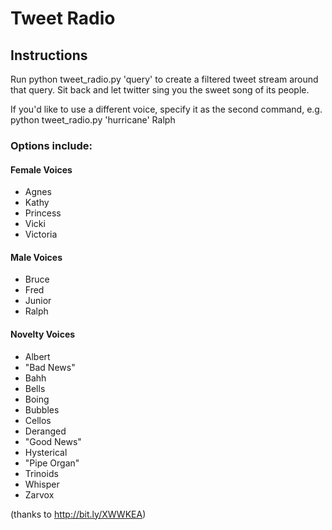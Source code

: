 # Tweet Radio

## Instructions

Run python tweet_radio.py 'query' to create a filtered tweet stream around that query. Sit back and let twitter sing you the sweet song of its people.

If you'd like to use a different voice, specify it as the second command, e.g. 
python tweet_radio.py 'hurricane' Ralph

### Options include:
#### Female Voices
* Agnes 
* Kathy 
* Princess 
* Vicki 
* Victoria

#### Male Voices
* Bruce
* Fred
* Junior
* Ralph

#### Novelty Voices
* Albert
* "Bad News"
* Bahh
* Bells
* Boing
* Bubbles
* Cellos
* Deranged
* "Good News"
* Hysterical
* "Pipe Organ"
* Trinoids
* Whisper
* Zarvox

(thanks to http://bit.ly/XWWKEA)